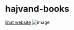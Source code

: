 # hajvand-books
[lihat website](https://siihasann.github.io/hajvand-books/)
![image](https://github.com/siihasann/hajvand-books/assets/113667539/53c436de-eb12-4224-81e8-a03db15ea163)
